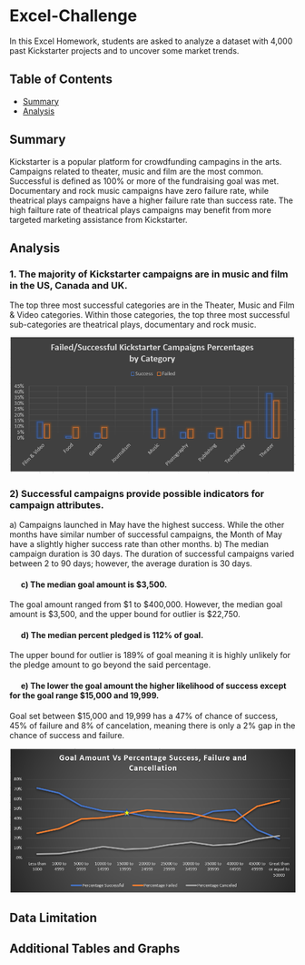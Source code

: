 # Excel-Challenge
In this Excel Homework, students are asked to analyze a dataset with 4,000 past Kickstarter projects and to uncover some market trends.

## Table of Contents ##
* [Summary](https://github.com/adriana-icasiano/Excel-challenge#Summary)
* [Analysis](https://github.com/adriana-icasiano/Excel-challenge#Analysis)
## Summary ##
Kickstarter is a popular platform for crowdfunding campagins in the arts. Campaigns related to theater, music and film are the most common. Successful is defined as 100% or more of the fundraising goal was met. Documentary and rock music campaigns have zero failure rate, while theatrical plays campaigns have a higher failure rate than success rate. The high failture rate of theatrical plays campaigns may benefit from more targeted marketing assistance from Kickstarter.

## Analysis ##
### 1. The majority of Kickstarter campaigns are in music and film in the US, Canada and UK.   
The top three most successful categories are in the Theater, Music and Film & Video categories. Within those categories, the top three most successful sub-categories are theatrical plays, documentary and rock music.  

![Successful vs Failure Percentages](https://github.com/adriana-icasiano/Excel-Challenge/blob/9ffd2485729ed910c9da63ddc2c2a7a5e59f67e0/Chart%203.PNG)

### 2) Successful campaigns provide possible indicators for campaign attributes. ###
   a) Campaigns launched in May have the highest success. While the other months have similar number of successful campaigns, the Month of May have a slightly higher success rate than other months. 
   b) The median campaign duration is 30 days. 
 The duration of successful campaigns varied between 2 to 90 days; however, the average duration is 30 days.
#### &nbsp;&nbsp;&nbsp;&nbsp;&nbsp;&nbsp;c)	The median goal amount is $3,500. ####
 The goal amount ranged from $1 to $400,000. However, the median goal amount is $3,500, and the upper bound for outlier is $22,750.
#### &nbsp;&nbsp;&nbsp;&nbsp;&nbsp;&nbsp;d) The median percent pledged is 112% of goal. #### 
 The upper bound for outlier is 189% of goal meaning it is highly unlikely for the pledge amount to go beyond the said percentage.
#### &nbsp;&nbsp;&nbsp;&nbsp;&nbsp;&nbsp;e) The lower the goal amount the higher likelihood of success except for the goal range $15,000 and 19,999. ####
 Goal set between $15,000 and 19,999 has a 47% of chance of success, 45% of failure and 8% of cancelation, meaning there is only a 2% gap in the chance of success and failure. 

![Goals Vs. Percentage Pledge](https://github.com/adriana-icasiano/Excel-Challenge/blob/bb782020a2b83f9cec5b96901f4eb5db9eebfaa9/Chart%207.PNG)

## Data Limitation ##

## Additional Tables and Graphs ##
